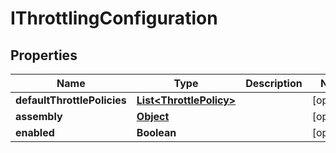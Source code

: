
# IThrottlingConfiguration

## Properties
Name | Type | Description | Notes
------------ | ------------- | ------------- | -------------
**defaultThrottlePolicies** | [**List&lt;ThrottlePolicy&gt;**](ThrottlePolicy.md) |  |  [optional]
**assembly** | [**Object**](.md) |  |  [optional]
**enabled** | **Boolean** |  |  [optional]



